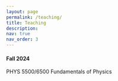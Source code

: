 ```yaml
---
layout: page
permalink: /teaching/
title: Teaching
description: 
nav: true
nav_order: 3
---
```


<h4>Fall 2024</h4>
PHYS 5500/6500 Fundamentals of Physics
